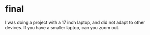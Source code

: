 # final
I was doing a project with a 17 inch laptop, and did not adapt to other devices. If you have a smaller laptop, can you zoom out.
